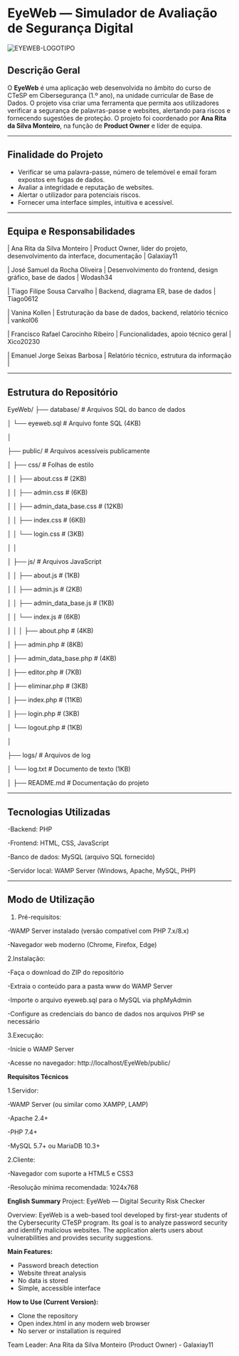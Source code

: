 # EyeWeb — Simulador de Avaliação de Segurança Digital
![EYEWEB-LOGOTIPO](https://github.com/user-attachments/assets/409fcb12-19e7-4f64-a9f6-8088e6e7531e)


## Descrição Geral

O **EyeWeb** é uma aplicação web desenvolvida no âmbito do curso de CTeSP em Cibersegurança (1.º ano), na unidade curricular de Base de Dados. O projeto visa criar uma ferramenta que permita aos utilizadores verificar a segurança de palavras-passe e websites, alertando para riscos e fornecendo sugestões de proteção. O projeto foi coordenado por **Ana Rita da Silva Monteiro**, na função de **Product Owner** e líder de equipa.

---

## Finalidade do Projeto

- Verificar se uma palavra-passe, número de telemóvel e email foram expostos em fugas de dados.
- Avaliar a integridade e reputação de websites.
- Alertar o utilizador para potenciais riscos.
- Fornecer uma interface simples, intuitiva e acessível.

---

## Equipa e Responsabilidades

| Ana Rita da Silva Monteiro | Product Owner, lider do projeto, desenvolvimento da interface, documentação | Galaxiay11


| José Samuel da Rocha Oliveira | Desenvolvimento do frontend, design gráfico, base de dados | Wodash34


| Tiago Filipe Sousa Carvalho | Backend, diagrama ER, base de dados | Tiago0612


| Vanina Kollen | Estruturação da base de dados, backend, relatório técnico | vankol06


| Francisco Rafael Carocinho Ribeiro | Funcionalidades, apoio técnico geral | Xico20230


| Emanuel Jorge Seixas Barbosa | Relatório técnico, estrutura da informação |

---

## Estrutura do Repositório
EyeWeb/
├── database/                 # Arquivos SQL do banco de dados

│   └── eyeweb.sql            # Arquivo fonte SQL (4KB)

│

├── public/                   # Arquivos acessíveis publicamente

│   ├── css/                  # Folhas de estilo

│   │   ├── about.css         # (2KB)

│   │   ├── admin.css         # (6KB)

│   │   ├── admin_data_base.css # (12KB)

│   │   ├── index.css         # (6KB)

│   │   └── login.css         # (3KB)

│   │

│   ├── js/                   # Arquivos JavaScript

│   │   ├── about.js          # (1KB)

│   │   ├── admin.js          # (2KB)

│   │   ├── admin_data_base.js # (1KB)

│   │   └── index.js          # (6KB)

│   │
│   ├── about.php             # (4KB)

│   ├── admin.php             # (8KB)

│   ├── admin_data_base.php   # (4KB)

│   ├── editor.php            # (7KB)

│   ├── eliminar.php          # (3KB)

│   ├── index.php             # (11KB)

│   ├── login.php             # (3KB)

│   └── logout.php            # (1KB)

│

├── logs/                     # Arquivos de log

│   └── log.txt               # Documento de texto (1KB)

│
├── README.md                 # Documentação do projeto



---

## Tecnologias Utilizadas

-Backend: PHP

-Frontend: HTML, CSS, JavaScript

-Banco de dados: MySQL (arquivo SQL fornecido)

-Servidor local: WAMP Server (Windows, Apache, MySQL, PHP)

---

## Modo de Utilização
1. Pré-requisitos:
   
-WAMP Server instalado (versão compatível com PHP 7.x/8.x)

-Navegador web moderno (Chrome, Firefox, Edge)

2.Instalação:

-Faça o download do ZIP do repositório

-Extraia o conteúdo para a pasta www do WAMP Server

-Importe o arquivo eyeweb.sql para o MySQL via phpMyAdmin

-Configure as credenciais do banco de dados nos arquivos PHP se necessário


3.Execução:

-Inicie o WAMP Server

-Acesse no navegador: http://localhost/EyeWeb/public/


**Requisitos Técnicos**

1.Servidor:

-WAMP Server (ou similar como XAMPP, LAMP)

-Apache 2.4+

-PHP 7.4+

-MySQL 5.7+ ou MariaDB 10.3+

2.Cliente:

-Navegador com suporte a HTML5 e CSS3

-Resolução mínima recomendada: 1024x768


**English Summary**
Project: EyeWeb — Digital Security Risk Checker

Overview:
EyeWeb is a web-based tool developed by first-year students of the Cybersecurity CTeSP program. Its goal is to analyze password security and identify malicious websites. The application alerts users about vulnerabilities and provides security suggestions.

**Main Features:**

- Password breach detection
- Website threat analysis
- No data is stored
- Simple, accessible interface

**How to Use (Current Version):**
- Clone the repository
- Open index.html in any modern web browser
- No server or installation is required

Team Leader: Ana Rita da Silva Monteiro (Product Owner) - Galaxiay11
